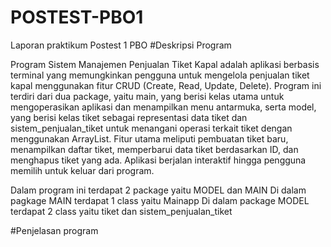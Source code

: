# POSTEST-PBO1

Laporan praktikum 
Postest 1 PBO
#Deskripsi Program

Program Sistem Manajemen Penjualan Tiket Kapal adalah aplikasi berbasis terminal yang memungkinkan pengguna untuk mengelola penjualan tiket kapal menggunakan fitur CRUD (Create, Read, Update, Delete). Program ini terdiri dari dua package, yaitu main, yang berisi kelas utama untuk mengoperasikan aplikasi dan menampilkan menu antarmuka, serta model, yang berisi kelas tiket sebagai representasi data tiket dan sistem_penjualan_tiket untuk menangani operasi terkait tiket dengan menggunakan ArrayList. Fitur utama meliputi pembuatan tiket baru, menampilkan daftar tiket, memperbarui data tiket berdasarkan ID, dan menghapus tiket yang ada. Aplikasi berjalan interaktif hingga pengguna memilih untuk keluar dari program.

Dalam program ini terdapat 2 package yaitu MODEL dan MAIN 
Di dalam pagkage MAIN terdapat 1 class yaitu Mainapp
Di dalam package MODEL terdapat 2 class yaitu tiket dan sistem_penjualan_tiket

#Penjelasan program

